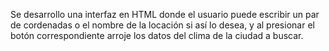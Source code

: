 Se desarrollo una interfaz en HTML donde el usuario puede escribir un par de cordenadas o el nombre de la locación si así lo desea, y al presionar el botón correspondiente arroje los datos del clima de la ciudad a buscar.